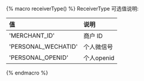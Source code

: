 {% macro receiverType() %}
ReceiverType 可选值说明:

| 值                    | 说明       |
| :-------------------- | :--------- |
| 'MERCHANT_ID'         | 商户 ID    |
| 'PERSONAL_WECHATID'   | 个人微信号 |
| 'PERSONAL_OPENID'     | 个人openid |
{% endmacro %}
